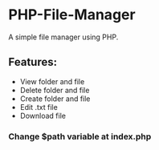 # PHP-File-Manager
A simple file manager using PHP.

## Features:
- View folder and file
- Delete folder and file
- Create folder and file
- Edit .txt file
- Download file

### Change $path variable at index.php
